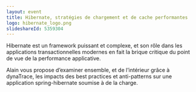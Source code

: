```yaml
---
layout: event
title: Hibernate, stratégies de chargement et de cache performantes
logo: hibernate_logo.png
slideshareId: 5359304
---
```

Hibernate est un framework puissant et complexe, et son rôle dans les applications transactionnelles modernes en fait la brique critique du point de vue de la performance applicative.

Alain vous propose d’examiner ensemble, et de l’intérieur grâce à dynaTrace, les impacts des best practices et anti-patterns sur une application spring-hibernate soumise à de la charge.